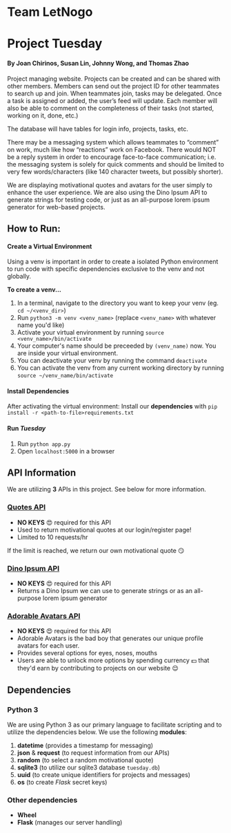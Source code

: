 # Team LetNogo
# Project Tuesday
#### By Joan Chirinos, Susan Lin, Johnny Wong, and Thomas Zhao

Project managing website. Projects can be created and can be shared with other members. Members can send out the project ID for other teammates to search up and join. When teammates join, tasks may be delegated. Once a task is assigned or added, the user’s feed will update. Each member will also be able to comment on the completeness of their tasks (not started, working on it, done, etc.)

The database will have tables for login info, projects, tasks, etc.

There may be a messaging system which allows teammates to “comment” on work, much like how “reactions” work on Facebook. There would NOT be a reply system in order to encourage face-to-face communication; i.e. the messaging system is solely for quick comments and should be limited to very few words/characters (like 140 character tweets, but possibly shorter).

We are displaying motivational quotes and avatars for the user simply to enhance the user experience. We are also using the Dino Ipsum API to generate strings for testing code, or just as an all-purpose lorem ipsum generator for web-based projects.

## How to Run:
#### Create a Virtual Environment
Using a venv is important in order to create a isolated Python environment to run code with specific dependencies exclusive to the venv and not globally. 

__To create a venv...__
1. In a terminal, navigate to the directory you want to keep your venv (eg. `cd ~/<venv_dir>`)
2. Run `python3 -m venv <venv_name>` (replace `<venv_name>` with whatever name you'd like) 
3. Activate your virtual environment by running `source <venv_name>/bin/activate`
4. Your computer's name should be preceeded by `(venv_name)` now. You are inside your virtual environment.
5. You can deactivate your venv by running the command `deactivate`
6. You can activate the venv from any current working directory by running `source ~/venv_name/bin/activate`

#### Install Dependencies
After activating the virtual environment:
Install our __dependencies__ with `pip install -r <path-to-file>requirements.txt`

#### Run _Tuesday_
1. Run `python app.py`
2. Open `localhost:5000` in a browser

## API Information
We are utilizing __3__ APIs in this project. See below for more information.

### [Quotes API](http://quotes.rest/)
* __NO KEYS__ :heart_eyes: required for this API
* Used to return motivational quotes at our login/register page! 
* Limited to 10 requests/hr 

If the limit is reached, we return our own motivational quote :smirk:

### [Dino Ipsum API](http://dinoipsum.herokuapp.com/)
* __NO KEYS__ :heart_eyes: required for this API
* Returns a Dino Ipsum we can use to generate strings or as an all-purpose lorem ipsum generator

### [Adorable Avatars API](https://avatars.adorable.io/)
* __NO KEYS__ :heart_eyes: required for this API
* Adorable Avatars is the bad boy that generates our unique profile avatars for each user.
* Provides several options for eyes, noses, mouths
* Users are able to unlock more options by spending currency :dollar: that they'd earn by contributing to projects on our website :relieved:

## Dependencies
### Python 3
We are using Python 3 as our primary language to facilitate scripting and to utilize the dependencies below.
We use the following __modules__:
1. __datetime__ (provides a timestamp for messaging)
2. __json__ & __request__ (to request information from our APIs)
3. __random__ (to select a random motivational quote)
4. __sqlite3__ (to utilize our sqlite3 database `tuesday.db`)
5. __uuid__ (to create unique identifiers for projects and messages)
6. __os__ (to create _Flask_ secret keys)

### Other dependencies
- __Wheel__
- __Flask__ (manages our server handling)



